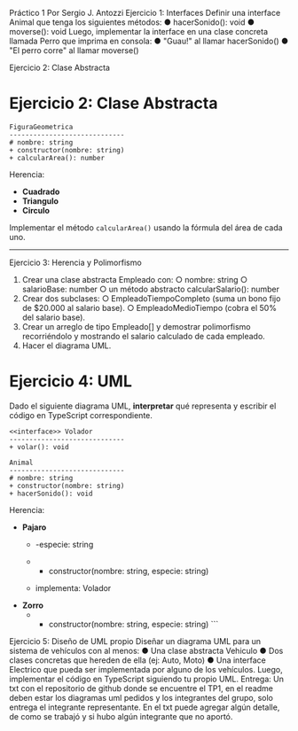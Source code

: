 Práctico 1
Por Sergio J. Antozzi
Ejercicio 1: Interfaces
Definir una interface Animal que tenga los siguientes métodos:
● hacerSonido(): void
● moverse(): void
Luego, implementar la interface en una clase concreta llamada Perro que imprima en
consola:
● "Guau!" al llamar hacerSonido()
● "El perro corre" al llamar moverse()

Ejercicio 2: Clase Abstracta
# Ejercicio 2: Clase Abstracta

    FiguraGeometrica
    -----------------------------
    # nombre: string
    + constructor(nombre: string)
    + calcularArea(): number

Herencia:

-   **Cuadrado**
-   **Triangulo**
-   **Circulo**

Implementar el método `calcularArea()` usando la fórmula del área de
cada uno.

------------------------------------------------------------------------


Ejercicio 3: Herencia y Polimorfismo
1. Crear una clase abstracta Empleado con:
○ nombre: string
○ salarioBase: number
○ un método abstracto calcularSalario(): number
2. Crear dos subclases:
○ EmpleadoTiempoCompleto (suma un bono fijo de $20.000 al salario base).
○ EmpleadoMedioTiempo (cobra el 50% del salario base).
3. Crear un arreglo de tipo Empleado[] y demostrar polimorfismo recorriéndolo y
mostrando el salario calculado de cada empleado.
4. Hacer el diagrama UML.


# Ejercicio 4: UML

Dado el siguiente diagrama UML, **interpretar** qué representa y
escribir el código en TypeScript correspondiente.

    <<interface>> Volador
    -----------------------------
    + volar(): void

    Animal
    -----------------------------
    # nombre: string
    + constructor(nombre: string)
    + hacerSonido(): void

Herencia:

-   **Pajaro**
    -   -especie: string

    -   -   constructor(nombre: string, especie: string)

    -   implementa: Volador
-   **Zorro**
    -   -   constructor(nombre: string, especie: string) \`\`\`


Ejercicio 5: Diseño de UML propio
Diseñar un diagrama UML para un sistema de vehículos con al menos:
● Una clase abstracta Vehiculo
● Dos clases concretas que hereden de ella (ej: Auto, Moto)
● Una interface Electrico que pueda ser implementada por alguno de los
vehículos.
Luego, implementar el código en TypeScript siguiendo tu propio UML.
Entrega: Un txt con el repositorio de github donde se encuentre el TP1, en el readme deben
estar los diagramas uml pedidos y los integrantes del grupo, solo entrega el integrante
representante.
En el txt puede agregar algún detalle, de como se trabajó y si hubo algún integrante que no
aportó.